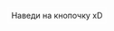 <div style="margin: 0 auto;width: max-content;padding: 5px;border: 1px solid white;cursor: pointer;">Наведи на кнопочку xD</div>
